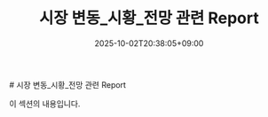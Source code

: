 ﻿---
title: "시장 변동_시황_전망 관련 Report"
date: 2025-10-02T20:38:05+09:00
lastmod: 2025-10-02T20:38:05+09:00
type: docs
sidebar:
  open: true
weight: 1
---
<div style="display:none">
  <meta property="article:published_time" content="2025-10-02T11:38:05Z" />
  <meta property="article:modified_time" content="2025-10-02T11:38:05Z" />
</div>
# 시장 변동_시황_전망 관련 Report

이 섹션의 내용입니다.
